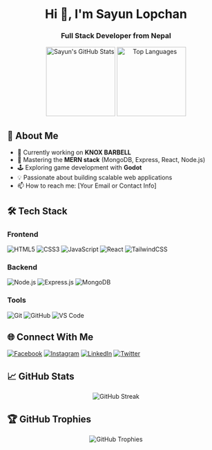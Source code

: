 <h1 align="center">Hi 👋, I'm Sayun Lopchan</h1>
<h3 align="center">Full Stack Developer from Nepal</h3>

<p align="center">
  <a href="https://github.com/readme/stats"><img alt="Sayun's GitHub Stats" src="https://github-readme-stats.vercel.app/api?username=yourusername&show_icons=true&theme=radical" height="160"/></a>
  <a href="https://github.com/readme/stats"><img alt="Top Languages" src="https://github-readme-stats.vercel.app/api/top-langs/?username=yourusername&layout=compact&theme=radical" height="160"/></a>
</p>

## 🚀 About Me

- 🔭 Currently working on **KNOX BARBELL**
- 🌱 Mastering the **MERN stack** (MongoDB, Express, React, Node.js)
- 🕹️ Exploring game development with **Godot**
- 💡 Passionate about building scalable web applications
- 📫 How to reach me: [Your Email or Contact Info]

## 🛠 Tech Stack

### Frontend
![HTML5](https://img.shields.io/badge/html5-%23E34F26.svg?style=for-the-badge&logo=html5&logoColor=white)
![CSS3](https://img.shields.io/badge/css3-%231572B6.svg?style=for-the-badge&logo=css3&logoColor=white)
![JavaScript](https://img.shields.io/badge/javascript-%23323330.svg?style=for-the-badge&logo=javascript&logoColor=%23F7DF1E)
![React](https://img.shields.io/badge/react-%2320232a.svg?style=for-the-badge&logo=react&logoColor=%2361DAFB)
![TailwindCSS](https://img.shields.io/badge/tailwindcss-%2338B2AC.svg?style=for-the-badge&logo=tailwind-css&logoColor=white)

### Backend
![Node.js](https://img.shields.io/badge/node.js-6DA55F?style=for-the-badge&logo=node.js&logoColor=white)
![Express.js](https://img.shields.io/badge/express.js-%23404d59.svg?style=for-the-badge&logo=express&logoColor=%2361DAFB)
![MongoDB](https://img.shields.io/badge/MongoDB-%234ea94b.svg?style=for-the-badge&logo=mongodb&logoColor=white)

### Tools
![Git](https://img.shields.io/badge/git-%23F05033.svg?style=for-the-badge&logo=git&logoColor=white)
![GitHub](https://img.shields.io/badge/github-%23121011.svg?style=for-the-badge&logo=github&logoColor=white)
![VS Code](https://img.shields.io/badge/VS%20Code-0078d7.svg?style=for-the-badge&logo=visual-studio-code&logoColor=white)

## 🌐 Connect With Me

[![Facebook](https://img.shields.io/badge/Facebook-%231877F2.svg?style=for-the-badge&logo=Facebook&logoColor=white)](https://facebook.com/sayunlopchan)
[![Instagram](https://img.shields.io/badge/Instagram-%23E4405F.svg?style=for-the-badge&logo=Instagram&logoColor=white)](https://instagram.com/sayun__tamang)
[![LinkedIn](https://img.shields.io/badge/linkedin-%230077B5.svg?style=for-the-badge&logo=linkedin&logoColor=white)](https://linkedin.com/in/yourprofile) <!-- Add your LinkedIn if available -->
[![Twitter](https://img.shields.io/badge/Twitter-%231DA1F2.svg?style=for-the-badge&logo=Twitter&logoColor=white)](https://twitter.com/yourhandle) <!-- Add if available -->

## 📈 GitHub Stats

<p align="center">
  <img alt="GitHub Streak" src="https://github-readme-streak-stats.herokuapp.com/?user=sayunlopchan&theme=radical"/>
</p>

## 🏆 GitHub Trophies

<p align="center">
  <img src="https://github-profile-trophy.vercel.app/?username=yourusername&theme=radical&no-frame=true&no-bg=true&margin-w=4" alt="GitHub Trophies" />
</p>
